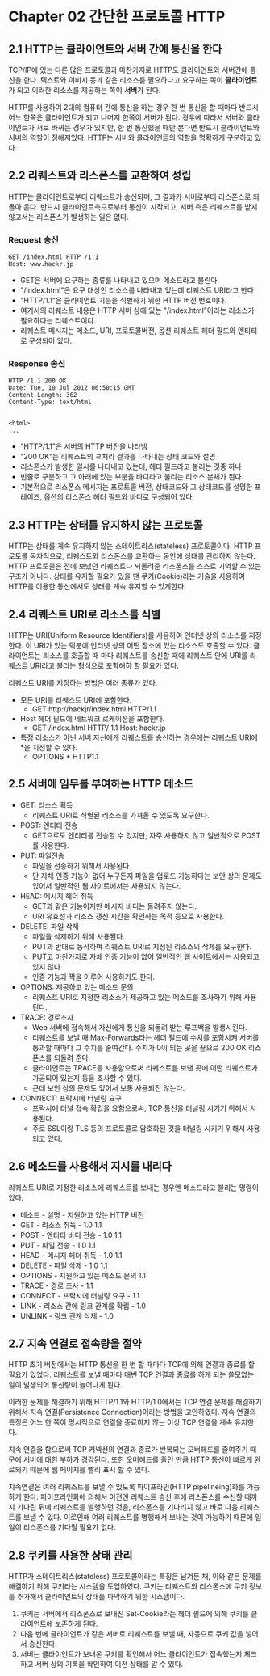 # Chapter 02 간단한 프로토콜 HTTP

## 2.1 HTTP는 클라이언트와 서버 간에 통신을 한다

TCP/IP에 있는 다른 많은 프로토콜과 마찬가지로 HTTP도 클라이언트와 서버간에 통신을 한다.
텍스트와 이미지 등과 같은 리소스를 필요하다고 요구하는 쪽이 **클라이언트**가 되고 이러한 리소스를 제공하는 쪽이 **서버**가 된다.

HTTP를 사용하여 2대의 컴퓨터 간에 통신을 하는 경우 한 번 통신을 할 때마다 반드시 어느 한쪽은 클라이언트가 되고 나머지 한쪽이 서버가 된다.
경우에 따라서 서버와 클라이언트가 서로 바뀌는 경우가 있지만, 한 번 통신했을 때만 본다면 반드시 클라이언트와 서버의 역할이 정해져있다.
HTTP는 서버와 클라이언트의 역할을 명확하게 구분하고 있다.
## 2.2 리퀘스트와 리스폰스를 교환하여 성립

HTTP는 클라이언트로부터 리퀘스트가 송신되며, 그 결과가 서버로부터 리스폰스로 되돌아 온다. 반드시 클라이언트측으로부터 통신이 시작되고, 서버 측은 리퀘스트를 받지 않고서는 리스폰스가 발생하는 일은 없다.

###  Request 송신
```
GET /index.html HTTP /1.1
Host: www.hackr.jp
```
- GET은 서버에 요구하는 종류를 나타내고 있으며 메소드라고 불린다.
- "/index.html"은 요구 대상인 리소스를 나타내고 있는데 리퀘스트 URI라고 한다
- "HTTP/1.1"은 클라이언트 기능을 식별하기 위한 HTTP 버전 번호이다.
- 여기서의 리퀘스트 내용은 HTTP 서버 상에 있는 "/index.html"이라는 리소스가 필요하다는 리퀘스트이다.
- 리퀘스트 메시지는 메소드, URI, 프로토콜버전, 옵션 리퀘스트 헤더 필드와 엔티티로 구성되어 있다.

### Response 송신
```
HTTP /1.1 200 OK
Date: Tue, 10 Jul 2012 06:50:15 GMT
Content-Length: 362
Content-Type: text/html


<html>
...
```

- "HTTP/1.1"은 서버의 HTTP 버전을 나타냄
- "200 OK"는 리퀘스트의 ㄹ처리 결과를 나타내는 상태 코드와 설명
- 리스폰스가 발생한 일시를 나타내고 있는데, 헤더 필드라고 불리는 것중 하나
- 빈줄로 구분하고 그 아래에 있는 부분을 바디라고 불리는 리소스 본체가 된다.
- 기본적으로 리스폰스 메시지는 프로토콜 버전, 상태코드와 그 상태코드를 설명한 프레이즈, 옵션의 리스폰스 헤더 필드와 바디로 구성되어 있다.
## 2.3 HTTP는 상태를 유지하지 않는 프로토콜

HTTP는 상태를 계속 유지하지 않는 스테이트리스(stateless) 프로토콜이다.
HTTP 프로토콜 독자적으로, 리퀘스트와 리스폰스를 교환하는 동안에 상태를 관리하지 않는다.
HTTP 프로토콜은 전에 보냈던 리퀘스트나 되돌려준 리스폰스를 스스로 기억할 수 있는 구조가 아니다.
상태를 유지할 필요가 있을 땐 쿠키(Cookie)라는 기술을 사용하여 HTTP를 이용한 통신에서도 상태를 계속 유지할 수 있게한다.
## 2.4 리퀘스트 URI로 리소스를 식별

HTTP는 URI(Uniform Resource Identifiers)를 사용하여 인터넷 상의 리소스를 지정한다.
이 URI가 있는 덕분에 인터넷 상의 어떤 장소에 있는 리소스도 호출할 수 있다.
클라이언트는 리소스를 호출할 때 마다 리퀘스트를 송신할 때에 리퀘스트 안에 URI를 리퀘스트 URI라고 불리는 형식으로 포함해햐 할 필요가 있다.

리퀘스트 URI를 지정하는 방법은 여러 종류가 있다.
- 모든 URI를 리퀘스트 URI에 포함한다.
    - GET http://hackjr/index.html HTTP/1.1
- Host 헤더 필드에 네트워크 로케이션을 포함한다.
    - GET /index.html HTTP/ 1.1
      Host: hackr.jp
- 특정 리소스가 아닌 서버 자신에게 리퀘스트를 송신하는 경우에는 리퀘스트 URI에 \*을 지정할 수 있다.
    - OPTIONS \* HTTP1.1
## 2.5 서버에 임무를 부여하는 HTTP 메소드

-  GET: 리소스 획득
    - 리퀘스트 URI로 식별된 리소스를 가져올 수 있도록 요구한다.
- POST: 엔티티 전송
    - GET으로도 엔티티를 전송할 수 있지만, 자주 사용하지 않고 일반적으로 POST를 사용한다.
- PUT: 파일전송
    - 파일을 전송하기 위해서 사용된다.
    - 단 자체 인증 기능이 없어 누구든지 파일을 업로드 가능하다는 보안 상의 문제도 있어서 일반적인 웹 사이트에서는 사용되지 않는다.
- HEAD: 메시지 헤더 취득
    - GET과 같은 기능이지만 메시지 바디는 돌려주지 않는다.
    - URI 유효성과 리소스 갱신 시간을 확인하는 목적 등으로 사용한다.
- DELETE: 파일 삭제
    - 파일을 삭제하기 위해 사용된다.
    - PUT과 반대로 동작하며 리퀘스트 URI로 지정된 리소스의 삭제를 요구한다.
    - PUT고 마찬가지로 자체 인증 기능이 없어 일반적인 웹 사이트에서는 사용되고 있지 않다.
    - 인증 기능과 짝을 이루어 사용하기도 한다.
- OPTIONS: 제공하고 있는 메소드 문의
    - 리퀘스트 URI로 지정한 리소스가 제공하고 있는 메소드를 조사하기 위해 사용된다.
- TRACE: 경로조사
    - Web 서버에 접속해서 자신에게 통신을 되돌려 받는 루프백을 발생시킨다.
    - 리퀘스트를 보낼 때 Max-Forwards라는 헤더 필드에 수치를 포함시켜 서버를 통과할 때마다 그 수치를 줄여간다. 수치가 0이 되는 곳을 끝으로 200 OK 리스폰스를 되돌려 준다.
    - 클라이언트는 TRACE를 사용함으로써 리퀘스트를 보낸 곳에 어떤 리퀘스트가 가공되어 있는지 등을 조사할 수 있다.
    - 근데 보안 상의 문제도 있어서 보통 사용되진 않는다.
- CONNECT: 프락시에 터널링 요구
    - 프락시에 터널 접속 확립을 요함으로써, TCP 통신을 터널링 시키기 위해서 사용된다.
    - 주로 SSL이랑 TLS 등의 프로토콜로 암호화된 것을 터널링 시키기 위해서 사용되고 있다.

## 2.6 메소드를 사용해서 지시를 내리다

리퀘스트 URI로 지정한 리소스에 리퀘스트를 보내는 경우엔 메소드라고 불리는 명령이 있다.

- 메소드 - 설명 - 지원하고 있는 HTTP 버전
- GET - 리소스 취득 - 1.0 1.1
- POST - 엔티티 바디 전송 - 1.0 1.1
- PUT - 파일 전송 - 1.0 1.1
- HEAD - 메시지 헤더 취득 - 1.0 1.1
- DELETE - 파일 삭제 - 1.0 1.1
- OPTIONS - 지원하고 있는 메소드 문의 1.1
- TRACE - 경로 조사 - 1.1
- CONNECT - 프락시에 터널링 요구 - 1.1
- LINK - 리소스 간에 링크 관계를 확립 - 1.0
- UNLINK - 링크 관계 삭제 - 1.0
## 2.7 지속 연결로 접속량을 절약

HTTP 초기 버전에서는 HTTP 통신을 한 번 할 때마다 TCP에 의해 연결과 종료를 할 필요가 있었다.
리퀘스트를 보낼 때마다 매번 TCP 연결과 종료를 하게 되는 쓸모없는 일이 발생되어 통신량이 늘어나게 된다.

이러한 문제를 해결하기 위해 HTTP/1.1와 HTTP/1.0에서는 TCP 연결 문제를 해결하기 위해서 지속 연결(Persistence Connection)이라는 방법을 고안하였다.
지속 연결의 특징은 어느 한 쪽이 명시적으로 연결을 종료하지 않는 이상 TCP 연결을 계속 유지한다.

지속 연결을 함으로써 TCP 커넥션의 연결과 종료가 반복되는 오버헤드를 줄여주기 때문에 서버에 대한 부하가 경감된다. 또한 오버헤드를 줄인 만큼 HTTP 통신이 빠르게 완료되기 때문에 웹 페이지를 빨리 표시 할 수 있다.

지속연결은 여러 리퀘스트를 보낼 수 있도록 파이프라인(HTTP pipelineing)화를 가능하게 한다.
파이프라인화에 의해서 이전엔 리퀘스트 송신 후에 리스폰스를 수신할 때까지 기다린 뒤에 리퀘스트를 발행하던 것을, 리스폰스를 기다리지 않고 바로 다음 리퀘스트를 보낼 수 있다.
이로인해 여러 리퀘스트를 병행해서 보내는 것이 가능하기 때문에 일일이 리스폰스를 기다릴 필요가 없다.
## 2.8 쿠키를 사용한 상태 관리
HTTP가 스테이트리스(stateless) 프로토콜이라는 특징은 남겨둔 채, 이와 같은 문제를 해결하기 위해 쿠키라는 시스템을 도입하였다.
쿠키는 리퀘스트와 리스폰스에 쿠키 정보를 추가해서 클라이언트의 상태를 파악하기 위한 시스템이다.

1. 쿠키는 서버에서 리스폰스로 보내진 Set-Cookie라는 헤더 필드에 의해 쿠키를 클라이언트에 보존하게 된다.
2. 다음 번에 클라이언트가 같은 서버로 리퀘스트를 보낼 때, 자동으로 쿠키 값을 넣어서 송신한다.
3. 서버는 클라이언트가 보내온 쿠키를 확인해서 어느 클라이언트가 접속했는지 체크하고 서버 상의 기록을 확인하여 이전 상태를 알 수 있다.
